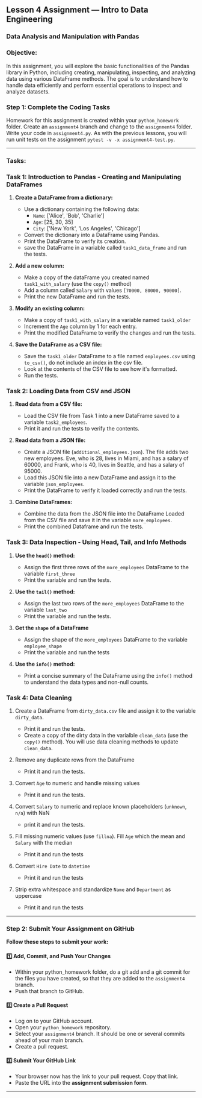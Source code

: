 ## Lesson 4 Assignment — Intro to Data Engineering
### Data Analysis and Manipulation with Pandas

### **Objective:**
In this assignment, you will explore the basic functionalities of the Pandas library in Python, including creating, manipulating, inspecting, and analyzing data using various DataFrame methods. The goal is to understand how to handle data efficiently and perform essential operations to inspect and analyze datasets.

### **Step 1: Complete the Coding Tasks**  

Homework for this assignment is created within your `python_homework` folder.  Create an `assignment4` branch and change to the `assignment4` folder.  Write your code in `assignment4.py`.  As with the previous lessons, you will run unit tests on the assignment `pytest -v -x assignment4-test.py`.

---

### **Tasks:**

### **Task 1: Introduction to Pandas - Creating and Manipulating DataFrames**
1. **Create a DataFrame from a dictionary:**
   - Use a dictionary containing the following data:
     - `Name`: ['Alice', 'Bob', 'Charlie']
     - `Age`: [25, 30, 35]
     - `City`: ['New York', 'Los Angeles', 'Chicago']
   - Convert the dictionary into a DataFrame using Pandas.
   - Print the DataFrame to verify its creation.
   - save the DataFrame in a variable called `task1_data_frame` and run the tests.

2. **Add a new column:**
   - Make a copy of the dataFrame you created named `task1_with_salary` (use the `copy()` method)
   - Add a column called `Salary` with values `[70000, 80000, 90000]`.
   - Print the new DataFrame and run the tests.

3. **Modify an existing column:**
   - Make a copy of `task1_with_salary` in a variable named `task1_older`
   - Increment the `Age` column by 1 for each entry.
   - Print the modified DataFrame to verify the changes and run the tests.

4. **Save the DataFrame as a CSV file:**
   - Save the `task1_older` DataFrame to a file named `employees.csv` using ```to_csv()```, do not include an index in the csv file.
   - Look at the contents of the CSV file to see how it's formatted.
   - Run the tests.
     

### **Task 2: Loading Data from CSV and JSON**
1. **Read data from a CSV file:**
   - Load the CSV file from Task 1 into a new DataFrame saved to a variable `task2_employees`.
   - Print it and run the tests to verify the contents.

2. **Read data from a JSON file:**
   - Create a JSON file (`additional_employees.json`).  The file adds two new employees.  Eve, who is 28, lives in Miami, and has a salary of 60000, and Frank, who is 40, lives in Seattle, and has a salary of 95000.
   - Load this JSON file into a new DataFrame and assign it to the variable `json_employees`.
   - Print the DataFrame to verify it loaded correctly and run the tests.

3. **Combine DataFrames:**
   - Combine the data from the JSON file into the DataFrame Loaded from the CSV file and save it in the variable `more_employees`.
   - Print the combined Dataframe and run the tests.

### **Task 3: Data Inspection - Using Head, Tail, and Info Methods**
1. **Use the `head()` method:**
   - Assign the first three rows of the `more_employees` DataFrame to the variable `first_three`
   - Print the variable and run the tests.

2. **Use the `tail()` method:**
   - Assign the last two rows of the `more_employees` DataFrame to the variable `last_two`
   - Print the variable and run the tests.

3. **Get the `shape` of a DataFrame**
   - Assign the shape of the `more_employees` DataFrame to the variable `employee_shape`
   - Print the variable and run the tests 

4. **Use the `info()` method:**
   - Print a concise summary of the DataFrame using the `info()` method to understand the data types and non-null counts.

### **Task 4: Data Cleaning**

1. Create a DataFrame from `dirty_data.csv` file and assign it to the variable `dirty_data`.
   - Print it and run the tests.
   - Create a copy of the dirty data in the varialble `clean_data` (use the `copy()` method).  You will use data cleaning methods to update `clean_data`.

2. Remove any duplicate rows from the DataFrame
   - Print it and run the tests.

3. Convert `Age` to numeric and handle missing values
   - Print it and run the tests.

4. Convert `Salary` to numeric and replace known placeholders (`unknown`, `n/a`) with NaN
   - print it and run the tests.

5. Fill missing numeric values (use `fillna`).  Fill `Age` which the mean and `Salary` with the median
   - Print it and run the tests

6. Convert `Hire Date` to `datetime`
   - Print it and run the tests

7. Strip extra whitespace and standardize `Name` and `Department` as uppercase
   - Print it and run the tests


---

### **Step 2: Submit Your Assignment on GitHub**  

**Follow these steps to submit your work:**  

#### **1️⃣ Add, Commit, and Push Your Changes**  
- Within your python_homework folder, do a git add and a git commit for the files you have created, so that they are added to the `assignment4` branch.
- Push that branch to GitHub. 

#### **2️⃣ Create a Pull Request**  
- Log on to your GitHub account.
- Open your `python_homework` repository.
- Select your `assignment4` branch.  It should be one or several commits ahead of your main branch.
- Create a pull request.

#### **3️⃣ Submit Your GitHub Link**  
- Your browser now has the link to your pull request.  Copy that link. 
- Paste the URL into the **assignment submission form**.  

---
